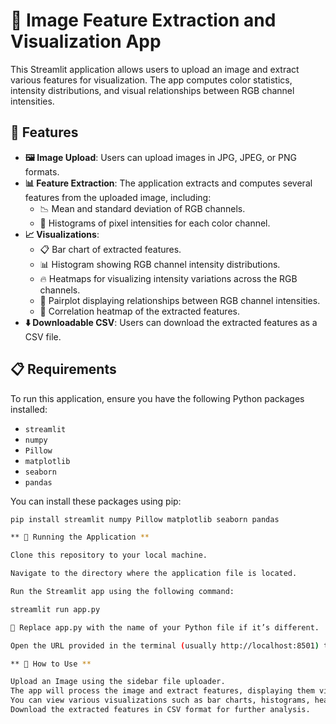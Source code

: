 # 📸 Image Feature Extraction and Visualization App

This Streamlit application allows users to upload an image and extract various features for visualization. The app computes color statistics, intensity distributions, and visual relationships between RGB channel intensities.

## 🌟 Features

- **🖼️ Image Upload**: Users can upload images in JPG, JPEG, or PNG formats.
- **📊 Feature Extraction**: The application extracts and computes several features from the uploaded image, including:
  - 📉 Mean and standard deviation of RGB channels.
  - 🎨 Histograms of pixel intensities for each color channel.
- **📈 Visualizations**:
  - 📋 Bar chart of extracted features.
  - 📊 Histogram showing RGB channel intensity distributions.
  - 🔥 Heatmaps for visualizing intensity variations across the RGB channels.
  - 🔄 Pairplot displaying relationships between RGB channel intensities.
  - 📐 Correlation heatmap of the extracted features.
- **⬇️ Downloadable CSV**: Users can download the extracted features as a CSV file.

## 📋 Requirements 

To run this application, ensure you have the following Python packages installed:

- `streamlit`
- `numpy`
- `Pillow`
- `matplotlib`
- `seaborn`
- `pandas`

You can install these packages using pip:

```bash
pip install streamlit numpy Pillow matplotlib seaborn pandas

** 🚀 Running the Application **

Clone this repository to your local machine.

Navigate to the directory where the application file is located.

Run the Streamlit app using the following command:

streamlit run app.py

🔄 Replace app.py with the name of your Python file if it’s different.

Open the URL provided in the terminal (usually http://localhost:8501) to access the app in your web browser.

** 📝 How to Use **

Upload an Image using the sidebar file uploader.
The app will process the image and extract features, displaying them visually.
You can view various visualizations such as bar charts, histograms, heatmaps, and pairplots.
Download the extracted features in CSV format for further analysis.

